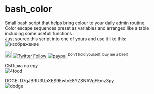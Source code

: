 # bash_color
Small bash script that helps bring colour to your daily admin routine.<br>
Color escape sequences preset as variables and arranged like a table including some usefull functions .<br>
Just source this script into one of yours and use it like this:<br>
![изображение](https://github.com/vaniacer/bash_color/assets/18072680/119b180f-eb84-45dd-bff5-fd4bf415b37c)

<a href="https://t.me/sshtobash"><img src="https://telegram.org/img/website_icon.svg" width="21"></a>
[![Twitter Follow](https://img.shields.io/twitter/follow/Vaniacer?style=social)](https://twitter.com/Vaniacer)
[![paypal](https://img.shields.io/badge/Donate-PayPal-green.svg)](https://paypal.me/sshto?locale.x=en_US) <sup>Don't hold yourself, buy me a beer)</sup>

СБПшка на еду<br/>
![4food](https://github.com/user-attachments/assets/db4500f2-3399-469c-995e-808b87c48f1e)

DOGE: D7qJBRU3UpXES9EwtvE8YZSNAVgFEmz3py</br>
![dodge](https://user-images.githubusercontent.com/18072680/229992296-f415eadb-645b-4229-81c7-e269485c635d.png)
